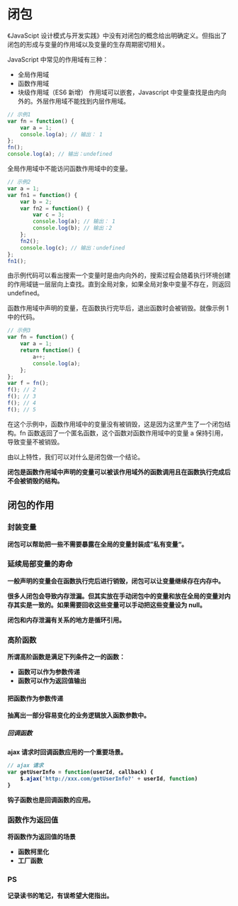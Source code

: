 # 闭包

《JavaScipt 设计模式与开发实践》中没有对闭包的概念给出明确定义。但指出了闭包的形成与变量的作用域以及变量的生存周期密切相关。

JavaScript 中常见的作用域有三种：

-   全局作用域
-   函数作用域
-   块级作用域（ES6 新增）
    作用域可以嵌套，Javascript 中变量查找是由内向外的。外层作用域不能找到内层作用域。

```javascript
// 示例1
var fn = function() {
    var a = 1;
    console.log(a); // 输出： 1
};
fn();
console.log(a); // 输出：undefined
```

全局作用域中不能访问函数作用域中的变量。

```javascript
// 示例2
var a = 1;
var fn1 = function() {
    var b = 2;
    var fn2 = function() {
        var c = 3;
        console.log(a); // 输出： 1
        console.log(b); // 输出：2
    };
    fn2();
    console.log(c); // 输出：undefined
};
fn1();
```

由示例代码可以看出搜索一个变量时是由内向外的，搜索过程会随着执行环境创建的作用域链一层层向上查找。直到全局对象，如果全局对象中变量不存在，则返回 undefined。

函数作用域中声明的变量，在函数执行完毕后，退出函数时会被销毁。就像示例 1 中的代码。

```javascript
// 示例3
var fn = function() {
    var a = 1;
    return function() {
        a++;
        console.log(a);
    };
};
var f = fn();
f(); // 2
f(); // 3
f(); // 4
f(); // 5
```

在这个示例中，函数作用域中的变量没有被销毁，这是因为这里产生了一个闭包结构。fn 函数返回了一个匿名函数，这个函数对函数作用域中的变量 a 保持引用，导致变量不被销毁。

由以上特性，我们可以对什么是闭包做一个结论。

<strong>闭包是函数作用域中声明的变量可以被该作用域外的函数调用且在函数执行完成后不会被销毁的结构。<strong>

## 闭包的作用

### 封装变量

闭包可以帮助把一些不需要暴露在全局的变量封装成”私有变量“。

### 延续局部变量的寿命

一般声明的变量会在函数执行完后进行销毁，闭包可以让变量继续存在内存中。

很多人闭包会导致内存泄漏。但其实放在手动闭包中的变量和放在全局的变量对内存其实是一致的。如果需要回收这些变量可以手动把这些变量设为 null。

闭包和内存泄漏有关系的地方是循环引用。

### 高阶函数

所谓高阶函数是满足下列条件之一的函数：

-   函数可以作为参数传递
-   函数可以作为返回值输出

#### 把函数作为参数传递

抽离出一部分容易变化的业务逻辑放入函数参数中。

##### 回调函数

ajax 请求时回调函数应用的一个重要场景。

```javascript
// ajax 请求
var getUserInfo = function(userId, callback) {
    $.ajax('http://xxx.com/getUserInfo?' + userId, function)
}
```

钩子函数也是回调函数的应用。

### 函数作为返回值

将函数作为返回值的场景

-   函数柯里化
-   工厂函数

### PS

记录读书的笔记，有误希望大佬指出。

